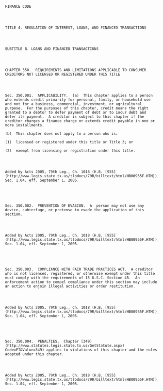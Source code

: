 ﻿
    
    
    	
    					
    
    
    FINANCE CODE
    
      
    
    
    TITLE 4. REGULATION OF INTEREST, LOANS, AND FINANCED TRANSACTIONS
    
      
    
    
    SUBTITLE B. LOANS AND FINANCED TRANSACTIONS
    
      
    
    
    CHAPTER 350.  REQUIREMENTS AND LIMITATIONS APPLICABLE TO CONSUMER CREDITORS NOT LICENSED OR REGISTERED UNDER THIS TITLE
    
      
    
    
    Sec. 350.001.  APPLICABILITY.  (a)  This chapter applies to a person who extends credit primarily for personal, family, or household use and not for a business, commercial, investment, or agricultural purpose.  For the purposes of this chapter, credit means the right granted to a debtor to defer payment of debt or to incur debt and defer its payment.  A creditor is subject to this chapter if the creditor charges a finance charge or extends credit payable in one or more installments.
    
    (b)  This chapter does not apply to a person who is:
    
    (1)  licensed or registered under this title or Title 3; or
    
    (2)  exempt from licensing or registration under this title.
    
    
    
    
    Added by Acts 2005, 79th Leg., Ch. 1018 (H.B. [955](http://www.legis.state.tx.us/tlodocs/79R/billtext/html/HB00955F.HTM)), Sec. 1.04, eff. September 1, 2005.
    
    
    
    
    
    Sec. 350.002.  PREVENTION OF EVASION.  A  person may not use any device, subterfuge, or pretense to evade the application of this section.
    
    
    
    
    Added by Acts 2005, 79th Leg., Ch. 1018 (H.B. [955](http://www.legis.state.tx.us/tlodocs/79R/billtext/html/HB00955F.HTM)), Sec. 1.04, eff. September 1, 2005.
    
    
    
    
    
    Sec. 350.003.  COMPLIANCE WITH FAIR TRADE PRACTICES ACT.  A creditor who is not licensed, registered, or otherwise exempt under this title must comply with the requirements of 15 U.S.C. Section 45.  An enforcement action to compel compliance under this section may include an action to enjoin illegal activities or order restitution.
    
    
    
    
    Added by Acts 2005, 79th Leg., Ch. 1018 (H.B. [955](http://www.legis.state.tx.us/tlodocs/79R/billtext/html/HB00955F.HTM)), Sec. 1.04, eff. September 1, 2005.
    
    
    
    
    
    Sec. 350.004.  PENALTIES.  Chapter [349](http://www.statutes.legis.state.tx.us/GetStatute.aspx?Code=FI&Value=349) applies to violations of this chapter and the rules adopted under this chapter.
    
    
    
    
    Added by Acts 2005, 79th Leg., Ch. 1018 (H.B. [955](http://www.legis.state.tx.us/tlodocs/79R/billtext/html/HB00955F.HTM)), Sec. 1.04, eff. September 1, 2005.
    
    
    
    
    				
